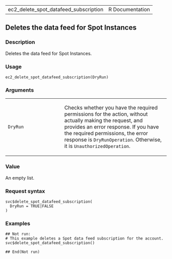 <table style="width: 100%;">
<tbody>
<tr class="odd">
<td>ec2_delete_spot_datafeed_subscription</td>
<td style="text-align: right;">R Documentation</td>
</tr>
</tbody>
</table>

## Deletes the data feed for Spot Instances

### Description

Deletes the data feed for Spot Instances.

### Usage

    ec2_delete_spot_datafeed_subscription(DryRun)

### Arguments

<table>
<colgroup>
<col style="width: 35%" />
<col style="width: 65%" />
</colgroup>
<tbody>
<tr class="odd">
<td><code
id="ec2_delete_spot_datafeed_subscription_:_DryRun">DryRun</code></td>
<td><p>Checks whether you have the required permissions for the action,
without actually making the request, and provides an error response. If
you have the required permissions, the error response is
<code>DryRunOperation</code>. Otherwise, it is
<code>UnauthorizedOperation</code>.</p></td>
</tr>
</tbody>
</table>

### Value

An empty list.

### Request syntax

    svc$delete_spot_datafeed_subscription(
      DryRun = TRUE|FALSE
    )

### Examples

    ## Not run: 
    # This example deletes a Spot data feed subscription for the account.
    svc$delete_spot_datafeed_subscription()

    ## End(Not run)
